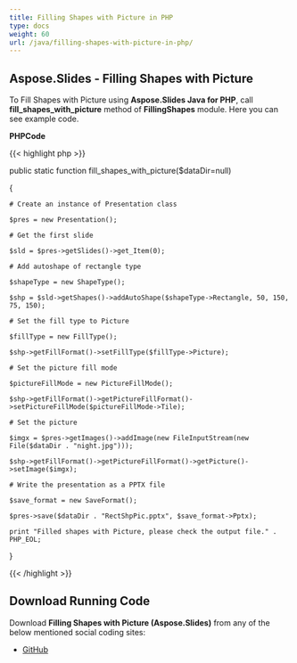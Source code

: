 ```yaml
---
title: Filling Shapes with Picture in PHP
type: docs
weight: 60
url: /java/filling-shapes-with-picture-in-php/
---
```


## **Aspose.Slides - Filling Shapes with Picture**
To Fill Shapes with Picture using **Aspose.Slides Java for PHP**, call **fill_shapes_with_picture** method of **FillingShapes** module. Here you can see example code.

**PHPCode**

{{< highlight php >}}

 public static function fill_shapes_with_picture($dataDir=null)

{

    # Create an instance of Presentation class

    $pres = new Presentation();

    # Get the first slide

    $sld = $pres->getSlides()->get_Item(0);

    # Add autoshape of rectangle type

    $shapeType = new ShapeType();

    $shp = $sld->getShapes()->addAutoShape($shapeType->Rectangle, 50, 150, 75, 150);

    # Set the fill type to Picture

    $fillType = new FillType();

    $shp->getFillFormat()->setFillType($fillType->Picture);

    # Set the picture fill mode

    $pictureFillMode = new PictureFillMode();

    $shp->getFillFormat()->getPictureFillFormat()->setPictureFillMode($pictureFillMode->Tile);

    # Set the picture

    $imgx = $pres->getImages()->addImage(new FileInputStream(new File($dataDir . "night.jpg")));

    $shp->getFillFormat()->getPictureFillFormat()->getPicture()->setImage($imgx);

    # Write the presentation as a PPTX file

    $save_format = new SaveFormat();

    $pres->save($dataDir . "RectShpPic.pptx", $save_format->Pptx);

    print "Filled shapes with Picture, please check the output file." . PHP_EOL;

}

{{< /highlight >}}
## **Download Running Code**
Download **Filling Shapes with Picture (Aspose.Slides)** from any of the below mentioned social coding sites:

- [GitHub](https://github.com/aspose-slides/Aspose.Slides-for-Java/blob/master/Plugins/Aspose_Slides_Java_for_PHP/src/aspose/slides/WorkingWithShapes/FillingShapes.php)
